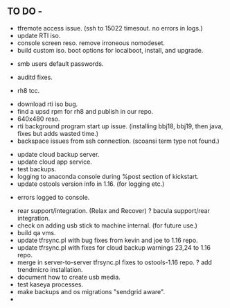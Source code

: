 TO DO -
-------

+ tfremote access issue. (ssh to 15022 timesout. no errors in logs.)
+ update RTI iso.
+ console screen reso. remove irroneous nomodeset.
+ build custom iso. boot options for localboot, install, and upgrade.
- smb users default passwords.
+ auditd fixes.
- rh8 tcc.
+ download rti iso bug.
+ find a upsd rpm for rh8 and publish in our repo.
+ 640x480 reso.
+ rti background program start up issue. (installing bbj18, bbj19, then java, fixes but adds wasted time.)
+ backspace issues from ssh connection. (scoansi term type not found.)
- update cloud backup server.
- update cloud app service.
- test backups.
- logging to anaconda console during %post section of kickstart. 
- update ostools version info in 1.16. (for logging etc.)
+ errors logged to console.
- rear support/integration. (Relax and Recover)
? bacula support/rear integration.
- check on adding usb stick to machine internal. (for future use.)
- build qa vms.
- update tfrsync.pl with bug fixes from kevin and joe to 1.16 repo.
- update tfrsync.pl with fixes for cloud backup warnings 23,24 to 1.16 repo.
- merge in server-to-server tfrsync.pl fixes to ostools-1.16 repo.
? add trendmicro installation.
- document how to create usb media.
- test kaseya processes.
- make backups and os migrations "sendgrid aware".
-  
